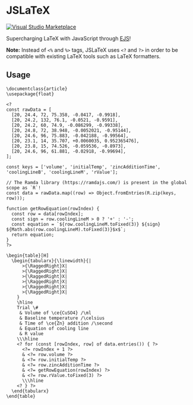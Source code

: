 # JSLaTeX

[![Visual&nbsp;Studio Marketplace](https://img.shields.io/visual-studio-marketplace/v/leonzalion.jslatex.svg?label=Visual%20Studio%20Marketplace)](https://marketplace.visualstudio.com/items?itemName=leonzalion.jslatex)

Supercharging LaTeX with JavaScript through [EJS](https://ejs.co)!

**Note:** Instead of `<%` and `%>` tags, JSLaTeX uses `<?` and `?>` in order to be compatible with existing LaTeX tools such as LaTeX formatters.

## Usage

```text
\documentclass{article}
\usepackage{float}

<?
const rawData = [
  [20, 24.4, 72, 75.358, -0.0417, -0.9918],
  [20, 24.2, 132, 76.1, -0.0521, -0.9591],
  [20, 24.2, 60, 74.9, -0.086299, -0.99338],
  [20, 24.8, 72, 38.948, -0.0052021, -0.95144],
  [20, 24.6, 96, 75.883, -0.042188, -0.99564],
  [20, 23.1, 14, 35.707, +0.0060035, 0.952365476],
  [20, 23.8, 15, 74.526, -0.059536, -0.8973],
  [20, 24.6, 96, 61.881, -0.02918, -0.99694],
];

const keys = ['volume', 'initialTemp', 'zincAdditionTime', 'coolingLineB', 'coolingLineM', 'rValue'];

// The Ramda library (https://ramdajs.com/) is present in the global scope as `R`!
const data = rawData.map((row) => Object.fromEntries(R.zip(keys, row)));

function getRowEquation(rowIndex) {
  const row = data[rowIndex];
  const sign = row.coolingLineM > 0 ? '+' : '-';
  const equation = `${row.coolingLineM.toFixed(3)} ${sign} ${Math.abs(row.coolingLineM).toFixed(3)}$x$`;
  return equation;
}
?>

\begin{table}[H]
  \begin{tabularx}{\linewidth}{|
      >{\RaggedRight}X|
      >{\RaggedRight}X|
      >{\RaggedRight}X|
      >{\RaggedRight}X|
      >{\RaggedRight}X|
      >{\RaggedRight}X|
    }
    \hline
    Trial \#
     & Volume of \ce{CuSO4} /\ml
     & Baseline temperature /\celsius
     & Time of \ce{Zn} addition /\second
     & Equation of cooling line
     & R value
    \\\hline
    <? for (const [rowIndex, row] of data.entries()) { ?>
      <?= rowIndex + 1 ?>
      & <?= row.volume ?>
      & <?= row.initialTemp ?>
      & <?= row.zincAdditionTime ?>
      & <?= getRowEquation(rowIndex) ?>
      & <?= row.rValue.toFixed(3) ?>
      \\\hline
    <? } ?>
  \end{tabularx}
\end{table}
```

